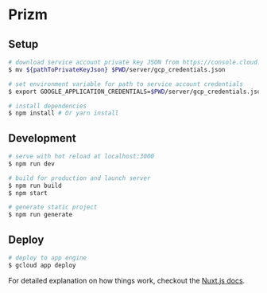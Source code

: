 # Prizm


## Setup

``` bash
# download service account private key JSON from https://console.cloud.google.com/apis/credentials/serviceaccountkey?project=${projectId}
$ mv ${pathToPrivateKeyJson} $PWD/server/gcp_credentials.json

# set environment variable for path to service account credentials
$ export GOOGLE_APPLICATION_CREDENTIALS=$PWD/server/gcp_credentials.json

# install dependencies
$ npm install # Or yarn install
```

## Development

``` bash
# serve with hot reload at localhost:3000
$ npm run dev

# build for production and launch server
$ npm run build
$ npm start

# generate static project
$ npm run generate
```

## Deploy
``` bash
# deploy to app engine
$ gcloud app deploy
```

For detailed explanation on how things work, checkout the [Nuxt.js docs](https://github.com/nuxt/nuxt.js).
